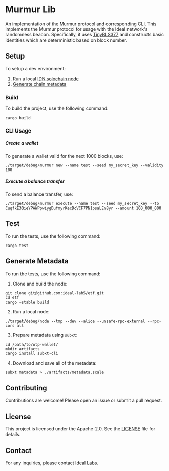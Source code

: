 # Murmur Lib

An implementation of the Murmur protocol and corresponding CLI. This implements the Murmur protocol for usage with the Ideal network's randomness beacon. Specifically, it uses [TinyBLS377](https://docs.rs/w3f-bls/latest/w3f_bls/engine/type.TinyBLS377.html) and constructs basic identities which are deterministic based on block number.

## Setup

To setup a dev environment:

1. Run a local [IDN solochain node](https://github.com/ideal-lab5/etf)
2. [Generate chain metadata](#generate-metadata)

### Build

To build the project, use the following command:

```shell
cargo build
```

### CLI Usage

##### Create a wallet

To generate a wallet valid for the next 1000 blocks, use:

```shell
./target/debug/murmur new --name test --seed my_secret_key --validity 100
```

##### Execute a balance transfer

To send a balance transfer, use:

```shell
./target/debug/murmur execute --name test --seed my_secret_key --to CuqfkE3QieYPAWPpwiygDufmyrKecDcVCF7PN1psaLEn8yr --amount 100_000_000
```

## Test

To run the tests, use the following command:

```shell
cargo test
```

## Generate Metadata

To run the tests, use the following command:

1. Clone and build the node:

```shell
git clone git@github.com:ideal-lab5/etf.git
cd etf
cargo +stable build
```

2. Run a local node:

```shell
./target/debug/node --tmp --dev --alice --unsafe-rpc-external --rpc-cors all
```

3. Prepare metadata using `subxt`:

```shel
cd /path/to/otp-wallet/
mkdir artifacts
cargo install subxt-cli
```

4. Download and save all of the metadata:

```shell
subxt metadata > ./artifacts/metadata.scale
```

## Contributing

Contributions are welcome! Please open an issue or submit a pull request.

## License

This project is licensed under the Apache-2.0. See the [LICENSE](./LICENSE) file for details.

## Contact

For any inquiries, please contact [Ideal Labs](https://idealabs.network).
